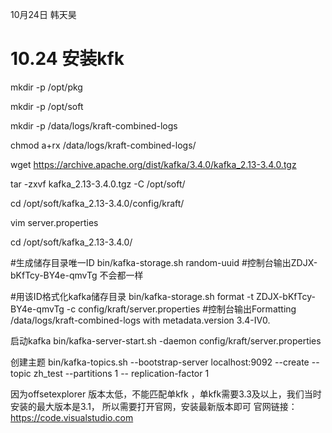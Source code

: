 10月24日 韩天昊
# 10.24 安装kfk

mkdir -p /opt/pkg

mkdir -p /opt/soft

mkdir -p /data/logs/kraft-combined-logs

chmod a+rx /data/logs/kraft-combined-logs/

wget https://archive.apache.org/dist/kafka/3.4.0/kafka_2.13-3.4.0.tgz

tar -zxvf kafka_2.13-3.4.0.tgz -C /opt/soft/

cd /opt/soft/kafka_2.13-3.4.0/config/kraft/

vim server.properties

cd /opt/soft/kafka_2.13-3.4.0/

#⽣成储存⽬录唯⼀ID
bin/kafka-storage.sh random-uuid
#控制台输出ZDJX-bKfTcy-BY4e-qmvTg 不会都⼀样

#⽤该ID格式化kafka储存⽬录
bin/kafka-storage.sh format -t ZDJX-bKfTcy-BY4e-qmvTg -c config/kraft/server.properties
#控制台输出Formatting /data/logs/kraft-combined-logs with metadata.version 3.4-IV0.

启动kafka
bin/kafka-server-start.sh -daemon config/kraft/server.properties

创建主题
bin/kafka-topics.sh --bootstrap-server localhost:9092 --create --topic zh_test --partitions 1 --
replication-factor 1



因为offsetexplorer 版本太低，不能匹配单kfk
，单kfk需要3.3及以上，我们当时安装的最大版本是3.1，
所以需要打开官网，安装最新版本即可
官网链接：https://code.visualstudio.com











